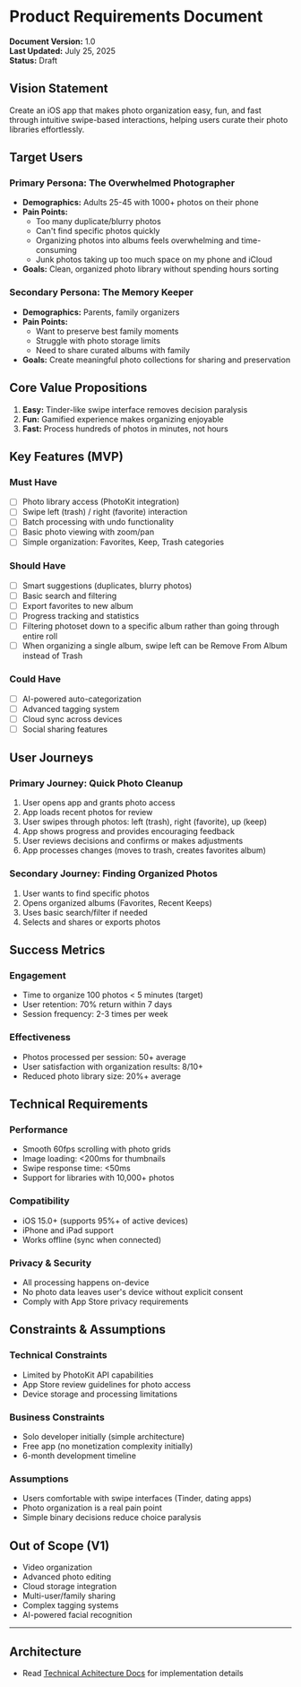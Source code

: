 # Product Requirements Document

**Document Version:** 1.0  
**Last Updated:** July 25, 2025  
**Status:** Draft

## Vision Statement

Create an iOS app that makes photo organization easy, fun, and fast through intuitive swipe-based interactions, helping users curate their photo libraries effortlessly.

## Target Users

### Primary Persona: The Overwhelmed Photographer

- **Demographics:** Adults 25-45 with 1000+ photos on their phone
- **Pain Points:**
  - Too many duplicate/blurry photos
  - Can't find specific photos quickly
  - Organizing photos into albums feels overwhelming and time-consuming
  - Junk photos taking up too much space on my phone and iCloud
- **Goals:** Clean, organized photo library without spending hours sorting

### Secondary Persona: The Memory Keeper

- **Demographics:** Parents, family organizers
- **Pain Points:**
  - Want to preserve best family moments
  - Struggle with photo storage limits
  - Need to share curated albums with family
- **Goals:** Create meaningful photo collections for sharing and preservation

## Core Value Propositions

1. **Easy:** Tinder-like swipe interface removes decision paralysis
2. **Fun:** Gamified experience makes organizing enjoyable
3. **Fast:** Process hundreds of photos in minutes, not hours

## Key Features (MVP)

### Must Have

- [ ] Photo library access (PhotoKit integration)
- [ ] Swipe left (trash) / right (favorite) interaction
- [ ] Batch processing with undo functionality
- [ ] Basic photo viewing with zoom/pan
- [ ] Simple organization: Favorites, Keep, Trash categories

### Should Have

- [ ] Smart suggestions (duplicates, blurry photos)
- [ ] Basic search and filtering
- [ ] Export favorites to new album
- [ ] Progress tracking and statistics
- [ ] Filtering photoset down to a specific album rather than going through entire roll
- [ ] When organizing a single album, swipe left can be Remove From Album instead of Trash

### Could Have

- [ ] AI-powered auto-categorization
- [ ] Advanced tagging system
- [ ] Cloud sync across devices
- [ ] Social sharing features

## User Journeys

### Primary Journey: Quick Photo Cleanup

1. User opens app and grants photo access
2. App loads recent photos for review
3. User swipes through photos: left (trash), right (favorite), up (keep)
4. App shows progress and provides encouraging feedback
5. User reviews decisions and confirms or makes adjustments
6. App processes changes (moves to trash, creates favorites album)

### Secondary Journey: Finding Organized Photos

1. User wants to find specific photos
2. Opens organized albums (Favorites, Recent Keeps)
3. Uses basic search/filter if needed
4. Selects and shares or exports photos

## Success Metrics

### Engagement

- Time to organize 100 photos < 5 minutes (target)
- User retention: 70% return within 7 days
- Session frequency: 2-3 times per week

### Effectiveness

- Photos processed per session: 50+ average
- User satisfaction with organization results: 8/10+
- Reduced photo library size: 20%+ average

## Technical Requirements

### Performance

- Smooth 60fps scrolling with photo grids
- Image loading: <200ms for thumbnails
- Swipe response time: <50ms
- Support for libraries with 10,000+ photos

### Compatibility

- iOS 15.0+ (supports 95%+ of active devices)
- iPhone and iPad support
- Works offline (sync when connected)

### Privacy & Security

- All processing happens on-device
- No photo data leaves user's device without explicit consent
- Comply with App Store privacy requirements

## Constraints & Assumptions

### Technical Constraints

- Limited by PhotoKit API capabilities
- App Store review guidelines for photo access
- Device storage and processing limitations

### Business Constraints

- Solo developer initially (simple architecture)
- Free app (no monetization complexity initially)
- 6-month development timeline

### Assumptions

- Users comfortable with swipe interfaces (Tinder, dating apps)
- Photo organization is a real pain point
- Simple binary decisions reduce choice paralysis

## Out of Scope (V1)

- Video organization
- Advanced photo editing
- Cloud storage integration
- Multi-user/family sharing
- Complex tagging systems
- AI-powered facial recognition

---

## Architecture

- Read [Technical Achitecture Docs](./technical-architecture.md) for implementation details
